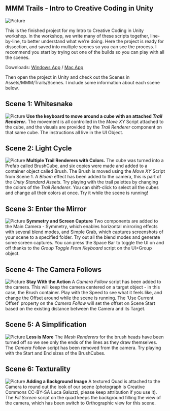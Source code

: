 ## MMM Trails - Intro to Creative Coding in Unity

![Picture](http://i.imgur.com/ptoFNcM.jpg)

This is the finished project for my Intro to Creative Coding in Unity workshop. In the workshop, we write many of these scripts together, line-by-line, to better understand what we're doing. Here the project is ready for dissection, and saved into multiple scenes so you can see the process. I recommend you start by trying out one of the builds so you can play with all the scenes.

Downloads: [Windows App](https://github.com/momo-the-monster/workshop-trails/releases/download/v0.8-rc1/workshop-trails-v0.8-rc1-win.zip)
 / [Mac App](https://github.com/momo-the-monster/workshop-trails/releases/download/v0.8-rc1/workshop-trails-v0.8-rc1-osx.zip)

Then open the project in Unity and check out the Scenes in Assets/MMM/Trails/Scenes. I include some information about each scene below.

## Scene 1: Whitesnake
![Picture](http://i.imgur.com/3ntftcw.jpg)
**Use the keyboard to move around a cube with an attached _Trail Renderer_.**
The movement is all controlled in the *Move XY* Script attached to the cube, and the visuals are provided by the *Trail Renderer* component on that same cube. The instructions all live in the UI Object.

## Scene 2: Light Cycle
![Picture](http://i.imgur.com/tmh6pVs.jpg)
**Multiple Trail Renderers with Colors.**
The cube was turned into a Prefab called BrushCube, and six copies were made and added to a container object called Brush. The Brush is moved using the *Move XY* Script from Scene 1. A *Bloom* effect has been added to the camera, this is part of the *Unity Standard Assets*. Try playing with the trail palettes by changing the colors of the *Trail Renderer*. You can shift-click to select all the cubes and change all their colors at once. Try it while the scene is running!

## Scene 3: Enter the Mirror
![Picture](http://i.imgur.com/D9I6wHP.jpg)
**Symmetry and Screen Capture**
Two components are added to the Main Camera - Symmetry, which enables horizontal mirroring effects with several blend modes, and Simple Grab, which captures screenshots of your scene to a specified folder. Try out all the blend modes and generate some screen captures. You can press the Space Bar to toggle the UI on and off thanks to the *Group Toggle From Keyboard* script on the UI>Group object.

## Scene 4: The Camera Follows
![Picture](http://i.imgur.com/vtGDqyG.jpg)
**Stay With the Action**
A *Camera Follow* script has been added to the camera. This will keep the camera centered on a target object - in this case, the Brush container. Play with the Speed to see what it feels like, and change the Offset around while the scene is running. The 'Use Current Offset' property on the *Camera Follow* will set the offset on Scene Start based on the existing distance between the Camera and its Target.

## Scene 5: A Simplification
![Picture](http://i.imgur.com/h8iEIDH.jpg)
**Less is More**
The *Mesh Renderers* for the brush heads have been turned off so we see only the ends of the lines as they draw themselves. The *Camera Follow* script has been removed from the camera. Try playing with the Start and End sizes of the BrushCubes.

## Scene 6: Texturality
![Picture](http://i.imgur.com/3CY8lM2.jpg)
**Adding a Background Image**
A textured Quad is attached to the Camera to round out the look of our scene (photograph is Creative Commons CC-BY-SA Luca Galuzzi, please keep attribution if you use it). The *Fill Screen* script on the quad keeps the background filling the view of the camera, which has been switch to Orthographic view for this scene.

